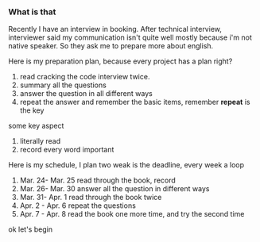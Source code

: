 ### What is that
Recently I have an interview in booking. 
After technical interview, interviewer said my communication isn't quite well mostly because i'm not native speaker.
So they ask me to prepare more about english.

Here is my preparation plan, because every project has a plan right?
1. read cracking the code interview twice.
2. summary all the questions
3. answer the question in all different ways
4. repeat the answer and remember the basic items, remember **repeat** is the key

some key aspect
1. literally read
2. record every word important

Here is my schedule, I plan two weak is the deadline, every week a loop
1. Mar. 24- Mar. 25 read through the book, record
2. Mar. 26- Mar. 30 answer all the question in different ways
3. Mar. 31- Apr. 1  read through the book twice
4. Apr. 2 - Apr. 6  repeat the questions
5. Apr. 7 - Apr. 8  read the book one more time, and try the second time

ok let's begin


